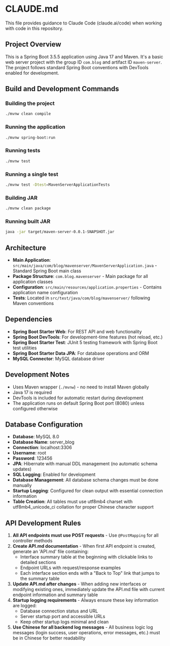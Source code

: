 # CLAUDE.md

This file provides guidance to Claude Code (claude.ai/code) when working with code in this repository.

## Project Overview

This is a Spring Boot 3.5.5 application using Java 17 and Maven. It's a basic web server project with the group ID `com.blog` and artifact ID `maven-server`. The project follows standard Spring Boot conventions with DevTools enabled for development.

## Build and Development Commands

### Building the project
```bash
./mvnw clean compile
```

### Running the application
```bash
./mvnw spring-boot:run
```

### Running tests
```bash
./mvnw test
```

### Running a single test
```bash
./mvnw test -Dtest=MavenServerApplicationTests
```

### Building JAR
```bash
./mvnw clean package
```

### Running built JAR
```bash
java -jar target/maven-server-0.0.1-SNAPSHOT.jar
```

## Architecture

- **Main Application**: `src/main/java/com/blog/mavenserver/MavenServerApplication.java` - Standard Spring Boot main class
- **Package Structure**: `com.blog.mavenserver` - Main package for all application classes
- **Configuration**: `src/main/resources/application.properties` - Contains application name configuration
- **Tests**: Located in `src/test/java/com/blog/mavenserver/` following Maven conventions

## Dependencies

- **Spring Boot Starter Web**: For REST API and web functionality
- **Spring Boot DevTools**: For development-time features (hot reload, etc.)
- **Spring Boot Starter Test**: JUnit 5 testing framework with Spring Boot test utilities
- **Spring Boot Starter Data JPA**: For database operations and ORM
- **MySQL Connector**: MySQL database driver

## Development Notes

- Uses Maven wrapper (`./mvnw`) - no need to install Maven globally
- Java 17 is required
- DevTools is included for automatic restart during development
- The application runs on default Spring Boot port (8080) unless configured otherwise

## Database Configuration

- **Database**: MySQL 8.0
- **Database Name**: server_blog
- **Connection**: localhost:3306
- **Username**: root
- **Password**: 123456
- **JPA**: Hibernate with manual DDL management (no automatic schema updates)
- **SQL Logging**: Enabled for development
- **Database Management**: All database schema changes must be done manually
- **Startup Logging**: Configured for clean output with essential connection information
- **Table Creation**: All tables must use utf8mb4 charset with utf8mb4_unicode_ci collation for proper Chinese character support

## API Development Rules

1. **All API endpoints must use POST requests** - Use `@PostMapping` for all controller methods
2. **Create API.md documentation** - When first API endpoint is created, generate an 'API.md' file containing:
   - Interface summary table at the beginning with clickable links to detailed sections
   - Endpoint URLs with request/response examples 
   - Each interface section ends with a "Back to Top" link that jumps to the summary table
3. **Update API.md after changes** - When adding new interfaces or modifying existing ones, immediately update the API.md file with current endpoint information and summary table
4. **Startup logging requirements** - Always ensure these key information are logged:
   - Database connection status and URL
   - Server startup port and accessible URLs
   - Keep other startup logs minimal and clean
5. **Use Chinese for all backend log messages** - All business logic log messages (login success, user operations, error messages, etc.) must be in Chinese for better readability